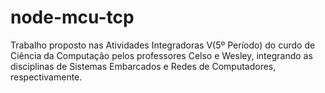 # node-mcu-tcp
Trabalho proposto nas Atividades Integradoras V(5º Período) do curdo de Ciência da Computação pelos professores Celso e Wesley, integrando as disciplinas de Sistemas Embarcados e Redes de Computadores, respectivamente.
